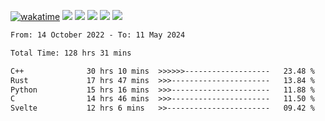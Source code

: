 [![wakatime](https://wakatime.com/badge/user/368879df-dc38-4b1a-86c4-8a2054a0e074.svg)](https://wakatime.com/@368879df-dc38-4b1a-86c4-8a2054a0e074)
<img src="https://img.shields.io/badge/Windows-0078D6?style=flat&logo=Windows&logoColor=white">
<img src="https://img.shields.io/badge/IntelliJ_IDEA-000000.svg?style=flat&logo=IntelliJ-IDEA&logoColor=white">
<img src="https://img.shields.io/badge/CLion-000000.svg?style=flat&logo=CLion&logoColor=white">
<img src="https://img.shields.io/badge/Visual_Studio_Code-007ACC?style=flat&logo=Visual-Studio-Code&logoColor=white">
<img src="https://img.shields.io/badge/Discord-5865F2?label=kano42&style=flat&logo=discord&logoColor=white">
<br>


<!--START_SECTION:waka-->

```txt
From: 14 October 2022 - To: 11 May 2024

Total Time: 128 hrs 31 mins

C++              30 hrs 10 mins  >>>>>>-------------------   23.48 %
Rust             17 hrs 47 mins  >>>----------------------   13.84 %
Python           15 hrs 16 mins  >>>----------------------   11.88 %
C                14 hrs 46 mins  >>>----------------------   11.50 %
Svelte           12 hrs 6 mins   >>-----------------------   09.42 %
```

<!--END_SECTION:waka-->

